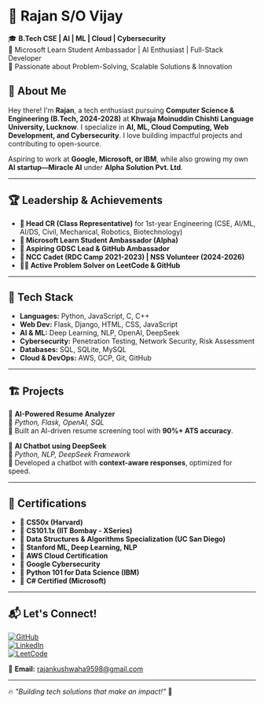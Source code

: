 # 🚀 Rajan S/O Vijay

🎓 **B.Tech CSE | AI | ML | Cloud | Cybersecurity**  
🔹 Microsoft Learn Student Ambassador | AI Enthusiast | Full-Stack Developer  
🔹 Passionate about Problem-Solving, Scalable Solutions & Innovation  

## 🌟 About Me
Hey there! I'm **Rajan**, a tech enthusiast pursuing **Computer Science & Engineering (B.Tech, 2024-2028)** at **Khwaja Moinuddin Chishti Language University, Lucknow**. I specialize in **AI, ML, Cloud Computing, Web Development, and Cybersecurity**. I love building impactful projects and contributing to open-source.  

Aspiring to work at **Google, Microsoft, or IBM**, while also growing my own **AI startup—Miracle AI** under **Alpha Solution Pvt. Ltd**.

---

## 🏆 Leadership & Achievements
- **📌 Head CR (Class Representative)** for 1st-year Engineering (CSE, AI/ML, AI/DS, Civil, Mechanical, Robotics, Biotechnology)
- **🚀 Microsoft Learn Student Ambassador (Alpha)**  
- **🎯 Aspiring GDSC Lead & GitHub Ambassador**
- **🏅 NCC Cadet (RDC Camp 2021-2023) | NSS Volunteer (2024-2026)**  
- **👨‍💻 Active Problem Solver on LeetCode & GitHub**

---

## 🔧 Tech Stack
- **Languages:** Python, JavaScript, C, C++  
- **Web Dev:** Flask, Django, HTML, CSS, JavaScript  
- **AI & ML:** Deep Learning, NLP, OpenAI, DeepSeek  
- **Cybersecurity:** Penetration Testing, Network Security, Risk Assessment  
- **Databases:** SQL, SQLite, MySQL  
- **Cloud & DevOps:** AWS, GCP, Git, GitHub  

---

## 🏗️ Projects
🔹 **AI-Powered Resume Analyzer**  
📌 *Python, Flask, OpenAI, SQL*  
🚀 Built an AI-driven resume screening tool with **90%+ ATS accuracy**.  

🔹 **AI Chatbot using DeepSeek**  
📌 *Python, NLP, DeepSeek Framework*  
🚀 Developed a chatbot with **context-aware responses**, optimized for speed.  

---

## 📜 Certifications
- 📍 **CS50x (Harvard)**
- 📍 **CS101.1x (IIT Bombay - XSeries)**
- 📍 **Data Structures & Algorithms Specialization (UC San Diego)**
- 📍 **Stanford ML, Deep Learning, NLP**
- 📍 **AWS Cloud Certification**
- 📍 **Google Cybersecurity**
- 📍 **Python 101 for Data Science (IBM)**
- 📍 **C# Certified (Microsoft)**

---

## 📬 Let's Connect!
[![GitHub](https://img.shields.io/badge/GitHub-000?style=for-the-badge&logo=github)](https://github.com/rajanmaurya17)  
[![LinkedIn](https://img.shields.io/badge/LinkedIn-0077B5?style=for-the-badge&logo=linkedin)](https://linkedin.com/in/rajan-maurya-17r)  
[![LeetCode](https://img.shields.io/badge/LeetCode-FFA116?style=for-the-badge&logo=leetcode)](https://leetcode.com/yourusername)  

💌 **Email:** rajankushwaha9598@gmail.com  

---

🔥 *"Building tech solutions that make an impact!"* 🚀  
